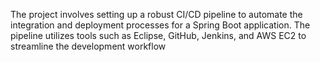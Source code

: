 The project involves setting up a robust CI/CD pipeline to automate the integration and deployment processes for a Spring Boot application.
The pipeline utilizes tools such as Eclipse, GitHub, Jenkins, and AWS EC2 to streamline the development workflow
